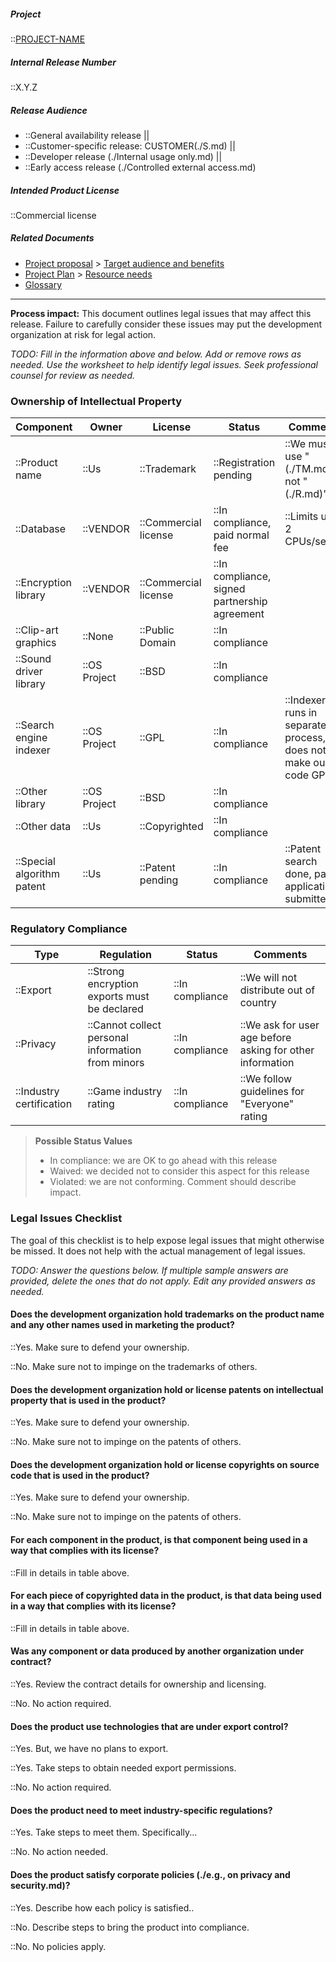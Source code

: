 <!-- markdownlint-disable-next-line first-line-h1 -->

##### Project

::[PROJECT-NAME](./Home.md)

##### Internal Release Number

::X.Y.Z

##### Release Audience

- ::General availability release ||
- ::Customer-specific release: CUSTOMER(./S.md) ||
- ::Developer release (./Internal usage only.md) ||
- ::Early access release (./Controlled external access.md)

##### Intended Product License

::Commercial license

##### Related Documents

- [Project proposal](./Proposal.md) > [Target audience and benefits](./Target-and-Benefits.md)
- [Project Plan](./Project-Plan.md) > [Resource needs](./Resource-Needs.md)
- [Glossary](./Glossary.md)

---

**Process impact:** This document outlines legal issues that may affect
this release. Failure to carefully consider these issues may put the
development organization at risk for legal action.

_TODO: Fill in the information above and below. Add or remove rows as
needed. Use the worksheet to help identify legal issues. Seek
professional counsel for review as needed._

### Ownership of Intellectual Property

| Component                  | Owner        | License              | Status                                        | Comments                                                       |
| -------------------------- | ------------ | -------------------- | --------------------------------------------- | -------------------------------------------------------------- |
| ::Product name             | ::Us         | ::Trademark          | ::Registration pending                        | ::We must use "(./TM.md)", not "(./R.md)"                                |
| ::Database                 | ::VENDOR     | ::Commercial license | ::In compliance, paid normal fee              | ::Limits us to 2 CPUs/server                                   |
| ::Encryption library       | ::VENDOR     | ::Commercial license | ::In compliance, signed partnership agreement |                                                                |
| ::Clip-art graphics        | ::None       | ::Public Domain      | ::In compliance                               |                                                                |
| ::Sound driver library     | ::OS Project | ::BSD                | ::In compliance                               |                                                                |
| ::Search engine indexer    | ::OS Project | ::GPL                | ::In compliance                               | ::Indexer runs in separate process, does not make our code GPL |
| ::Other library            | ::OS Project | ::BSD                | ::In compliance                               |                                                                |
| ::Other data               | ::Us         | ::Copyrighted        | ::In compliance                               |                                                                |
| ::Special algorithm patent | ::Us         | ::Patent pending     | ::In compliance                               | ::Patent search done, patent application submitted             |

### Regulatory Compliance

| Type                     | Regulation                                        | Status          | Comments                                                  |
| ------------------------ | ------------------------------------------------- | --------------- | --------------------------------------------------------- |
| ::Export                 | ::Strong encryption exports must be declared      | ::In compliance | ::We will not distribute out of country                   |
| ::Privacy                | ::Cannot collect personal information from minors | ::In compliance | ::We ask for user age before asking for other information |
| ::Industry certification | ::Game industry rating                            | ::In compliance | ::We follow guidelines for "Everyone" rating              |

> **Possible Status Values**
>
> - In compliance: we are OK to go ahead with this release
> - Waived: we decided not to consider this aspect for this release
> - Violated: we are not conforming. Comment should describe impact.

### Legal Issues Checklist

The goal of this checklist is to help expose legal issues that might
otherwise be missed. It does not help with the actual management of
legal issues.

_TODO: Answer the questions below. If multiple sample answers are
provided, delete the ones that do not apply. Edit any provided answers
as needed._

#### Does the development organization hold trademarks on the product name and any other names used in marketing the product?

::Yes. Make sure to defend your ownership.

::No. Make sure not to impinge on the trademarks of others.

#### Does the development organization hold or license patents on intellectual property that is used in the product?

::Yes. Make sure to defend your ownership.

::No. Make sure not to impinge on the patents of others.

#### Does the development organization hold or license copyrights on source code that is used in the product?

::Yes. Make sure to defend your ownership.

::No. Make sure not to impinge on the patents of others.

#### For each component in the product, is that component being used in a way that complies with its license?

::Fill in details in table above.

#### For each piece of copyrighted data in the product, is that data being used in a way that complies with its license?

::Fill in details in table above.

#### Was any component or data produced by another organization under contract?

::Yes. Review the contract details for ownership and licensing.

::No. No action required.

#### Does the product use technologies that are under export control?

::Yes. But, we have no plans to export.

::Yes. Take steps to obtain needed export permissions.

::No. No action required.

#### Does the product need to meet industry-specific regulations?

::Yes. Take steps to meet them. Specifically...

::No. No action needed.

#### Does the product satisfy corporate policies (./e.g., on privacy and security.md)?

::Yes. Describe how each policy is satisfied..

::No. Describe steps to bring the product into compliance.

::No. No policies apply.
